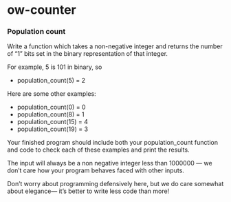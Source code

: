 # ow-counter

### Population count

Write a function which takes a non-negative integer and returns the number of “1” bits set
in the binary representation of that integer. 

For example, 5 is 101 in binary, so

* population_count(5) = 2

Here are some other examples:

* population_count(0) = 0
* population_count(8) = 1
* population_count(15) = 4
* population_count(19) = 3

Your finished program should include both your population_count function and code to check each of
these examples and print the results.

The input will always be a non negative integer less than 1000000 — we don’t care how your program
behaves faced with other inputs. 

Don’t worry about programming defensively here, but we do care somewhat about elegance— it’s better to write less code than more!
